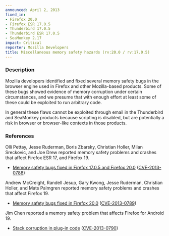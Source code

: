 ```yaml
---
announced: April 2, 2013
fixed_in:
- Firefox 20.0
- Firefox ESR 17.0.5
- Thunderbird 17.0.5
- Thunderbird ESR 17.0.5
- SeaMonkey 2.17
impact: Critical
reporter: Mozilla Developers
title: Miscellaneous memory safety hazards (rv:20.0 / rv:17.0.5)
---
```


<h3>Description</h3>

<p>Mozilla developers identified and fixed several memory safety bugs in the
browser engine used in Firefox and other Mozilla-based products. Some of these
bugs showed evidence of memory corruption under certain circumstances, and we
presume that with enough effort at least some of these could be exploited to run
arbitrary code.</p>

<p class="note">In general these flaws cannot be exploited through email in the
Thunderbird and SeaMonkey products because scripting is disabled, but are
potentially a risk in browser or browser-like contexts in those products.</p>


<h3>References</h3>

<p>Olli Pettay, Jesse Ruderman, Boris Zbarsky, Christian Holler, Milan
Sreckovic, and Joe Drew reported memory safety problems and crashes that affect
Firefox ESR 17, and Firefox 19.</p>

<ul>
  <li><a href="https://bugzilla.mozilla.org/buglist.cgi?bug_id=635852,771942,784730,813442,827870,834240,839621,840263,840353,852923">
          Memory safety bugs fixed in Firefox 17.0.5 and Firefox 20.0</a> (<a href="http://cve.mitre.org/cgi-bin/cvename.cgi?name=CVE-2013-0788" class="ex-ref">CVE-2013-0788</a>)</li>
</ul>

<p>Andrew McCreight, Randell Jesup, Gary Kwong, Jesse Ruderman, Christian
Holler, and Mats Palmgren reported memory safety problems and crashes that
affect Firefox 19.</p>

<ul>
  <li><a href="https://bugzilla.mozilla.org/buglist.cgi?bug_id=808736,830595,817841,824643,824856,831055,849014,827596,835499,837714,839209,842300,815315">
          Memory safety bugs fixed in Firefox 20.0</a> (<a href="http://cve.mitre.org/cgi-bin/cvename.cgi?name=CVE-2013-0789" class="ex-ref">CVE-2013-0789</a>)</li>
</ul>

<p>Jim Chen reported a memory safety problem that affects Firefox for Android
19.</p>

<ul>
  <li><a href="https://bugzilla.mozilla.org/show_bug.cgi?id=842687">
          Stack corruption in plug-in code</a>
(<a href="http://cve.mitre.org/cgi-bin/cvename.cgi?name=CVE-2013-0790" class="ex-ref">CVE-2013-0790</a>)</li>
</ul>



